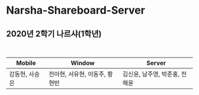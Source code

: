 # Narsha-Shareboard-Server
## 2020년 2학기 나르샤(1학년)
<br>

Mobile | Window | Server
---- | ---- | ----
강동현, 사승은 | 전아현, 서유현, 이동주, 황현빈 | 김신윤, 남주영, 박준홍, 전해윤
